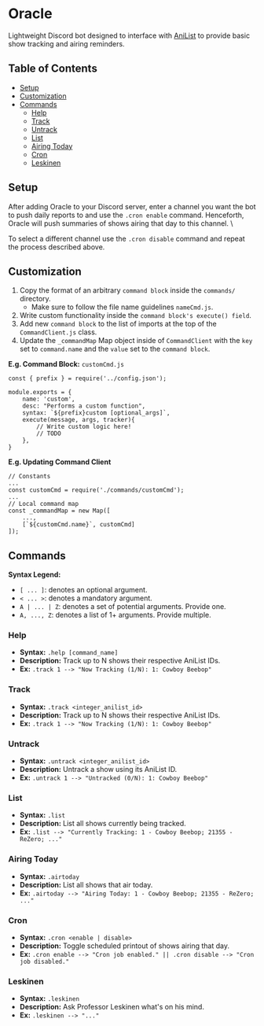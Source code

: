 # Oracle
Lightweight Discord bot designed to interface with [AniList](https://anilist.co/) to provide basic show tracking and airing reminders.

## Table of Contents
- [Setup](#setup)
- [Customization](#customization)
- [Commands](#commands)
    - [Help](#help)
    - [Track](#track)
    - [Untrack](#untrack)
    - [List](#list)
    - [Airing Today](#airing-today)
    - [Cron](#cron)
    - [Leskinen](#leskinen)

## Setup
After adding Oracle to your Discord server, enter a channel you want the bot to push daily reports to and use the `.cron enable` command. Henceforth, Oracle will push summaries of shows airing that day to this channel. \

To select a different channel use the `.cron disable` command and repeat the process described above.

## Customization
1. Copy the format of an arbitrary `command block` inside the `commands/` directory. 
    - Make sure to follow the file name guidelines `nameCmd.js`. 
2. Write custom functionality inside the `command block's execute() field`.
3. Add new `command block` to the list of imports at the top of the `CommandClient.js` class.
4. Update the `_commandMap` Map object inside of `CommandClient` with the `key` set to `command.name` and the `value` set to the `command block`.

**E.g. Command Block:** `customCmd.js`
```
const { prefix } = require('../config.json');

module.exports = {
    name: 'custom',
    desc: "Performs a custom function",
    syntax: `${prefix}custom [optional_args]`,
    execute(message, args, tracker){
        // Write custom logic here!
        // TODO
    },
}
```

**E.g. Updating Command Client**
```
// Constants
...
const customCmd = require('./commands/customCmd');
...
// Local command map
const _commandMap = new Map([
    ...,
    [`${customCmd.name}`, customCmd]
]);
```

## Commands
**Syntax Legend:**
- `[ ... ]`: denotes an optional argument. 
- `< ... >`: denotes a mandatory argument.
- `A | ... | Z`: denotes a set of potential arguments. Provide one.
- `A, ..., Z`: denotes a list of 1+ arguments. Provide multiple.

### Help
- **Syntax:** `.help [command_name]` 
- **Description:** Track up to N shows their respective AniList IDs.
- **Ex:** `.track 1 --> "Now Tracking (1/N): 1: Cowboy Beebop"`

### Track
- **Syntax:** `.track <integer_anilist_id>` 
- **Description:** Track up to N shows their respective AniList IDs.
- **Ex:** `.track 1 --> "Now Tracking (1/N): 1: Cowboy Beebop"`

### Untrack
- **Syntax:** `.untrack <integer_anilist_id>` 
- **Description:** Untrack a show using its AniList ID.
- **Ex:** `.untrack 1 --> "Untracked (0/N): 1: Cowboy Beebop"`

### List
- **Syntax:** `.list` 
- **Description:** List all shows currently being tracked.
- **Ex:** `.list --> "Currently Tracking: 1 - Cowboy Beebop; 21355 - ReZero; ..."`

### Airing Today
- **Syntax:** `.airtoday` 
- **Description:** List all shows that air today.
- **Ex:** `.airtoday --> "Airing Today: 1 - Cowboy Beebop; 21355 - ReZero; ..."`

### Cron
- **Syntax:** `.cron <enable | disable>` 
- **Description:** Toggle scheduled printout of shows airing that day.
- **Ex:** `.cron enable --> "Cron job enabled." || .cron disable --> "Cron job disabled."` 

### Leskinen
- **Syntax:** `.leskinen` 
- **Description:** Ask Professor Leskinen what's on his mind.
- **Ex:** `.leskinen --> "..."`
